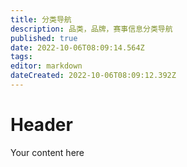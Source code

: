 ```yaml
---
title: 分类导航
description: 品类，品牌，赛事信息分类导航
published: true
date: 2022-10-06T08:09:14.564Z
tags: 
editor: markdown
dateCreated: 2022-10-06T08:09:12.392Z
---
```


# Header
Your content here